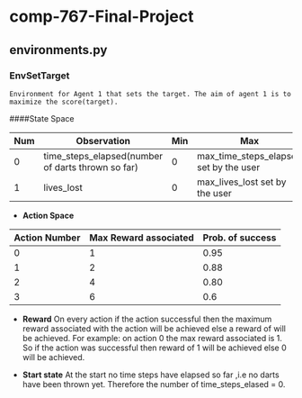 # comp-767-Final-Project
## environments.py
### EnvSetTarget 
```
Environment for Agent 1 that sets the target. The aim of agent 1 is to maximize the score(target).
```
####State Space 

Num | Observation | Min | Max
---|---|---|---
0 | time_steps_elapsed(number of darts thrown so far) | 0 | max_time_steps_elapsed set by the user
1 |  lives_lost | 0 | max_lives_lost set by the user 



* **Action Space**

Action Number | Max Reward associated| Prob. of success
------------ | -------------|--------------
0 | 1 | 0.95
1 | 2 | 0.88
2 | 4 | 0.80
3 | 6 | 0.6


* **Reward**
On every action if the action successful then the maximum reward associated
with the action will be achieved else a reward of  will be achieved.
For example: on action 0 the max reward associated is 1. So if the action was successful then reward of 1 will be achieved else 0 will be achieved.

* **Start state**
At the start no time steps have elapsed so far ,i.e no darts have been thrown yet. Therefore the number of time_steps_elased = 0.

```
